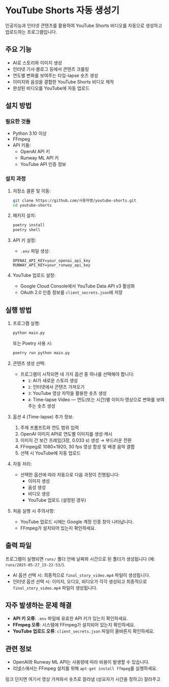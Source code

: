 # YouTube Shorts 자동 생성기

인공지능과 인터넷 콘텐츠를 활용하여 YouTube Shorts 비디오를 자동으로 생성하고 업로드하는 프로그램입니다.

## 주요 기능

- AI로 스토리와 이미지 생성
- 인터넷 기사·블로그 등에서 콘텐츠 크롤링
- 연도별 변화를 보여주는 타임-lapse 숏츠 생성
- 이미지와 음성을 결합한 YouTube Shorts 비디오 제작
- 완성된 비디오를 YouTube에 자동 업로드

## 설치 방법

### 필요한 것들

- Python 3.10 이상
- FFmpeg
- API 키들:
  - OpenAI API 키
  - Runway ML API 키
  - YouTube API 인증 정보

### 설치 과정

1. 저장소 클론 및 이동:
   ```bash
   git clone https://github.com/사용자명/youtube-shorts.git
   cd youtube-shorts
   ```

2. 패키지 설치:
   ```bash
   poetry install
   poetry shell
   ```

3. API 키 설정:
   - `.env` 파일 생성:
   ```
   OPENAI_API_KEY=your_openai_api_key
   RUNWAY_API_KEY=your_runway_api_key
   ```

4. YouTube 업로드 설정:
   - Google Cloud Console에서 YouTube Data API v3 활성화
   - OAuth 2.0 인증 정보를 `client_secrets.json`에 저장

## 실행 방법

1. 프로그램 실행:
   ```bash
   python main.py
   ```
   또는 Poetry 사용 시:
   ```bash
   poetry run python main.py
   ```

2. 콘텐츠 생성 선택:
   - 프로그램이 시작되면 네 가지 옵션 중 하나를 선택해야 합니다:
     - `1`: AI가 새로운 스토리 생성
     - `2`: 인터넷에서 콘텐츠 가져오기
     - `3`: YouTube 영상 자막을 활용한 숏츠 생성
     - `4`: Time-lapse Video — 연도(또는 시간)별 이미지·영상으로 변화를 보여주는 숏츠 생성

3. 옵션 4 (Time-lapse) 추가 정보:
   1. 주제 프롬프트와 연도 범위 입력
   2. OpenAI 이미지 API로 연도별 이미지를 생성·캐시
   3. 이미지 간 보간 프레임(3장, 0.033 s) 생성 → 부드러운 전환
   4. FFmpeg로 1080×1920, 30 fps 영상 합성 및 배경 음악 결합
   5. 선택 시 YouTube에 자동 업로드

4. 자동 처리:
   - 선택한 옵션에 따라 자동으로 다음 과정이 진행됩니다:
     - 이미지 생성
     - 음성 생성
     - 비디오 생성
     - YouTube 업로드 (설정된 경우)

4. 처음 실행 시 주의사항:
   - YouTube 업로드 시에는 Google 계정 인증 창이 나타납니다.
   - FFmpeg가 설치되어 있는지 확인하세요.

## 출력 파일

프로그램이 실행되면 `runs/` 폴더 안에 날짜와 시간으로 된 폴더가 생성됩니다 (예: `runs/2025-05-27_15-22-53/`).

- AI 옵션 선택 시: 최종적으로 `final_story_video.mp4` 파일이 생성됩니다.
- 인터넷 옵션 선택 시: 이미지, 오디오, 비디오가 각각 생성되고 최종적으로 `final_story_video.mp4` 파일이 생성됩니다.

## 자주 발생하는 문제 해결

- **API 키 오류**: `.env` 파일에 유효한 API 키가 있는지 확인하세요.
- **FFmpeg 오류**: 시스템에 FFmpeg가 설치되어 있는지 확인하세요.
- **YouTube 업로드 오류**: `client_secrets.json` 파일이 올바른지 확인하세요.

## 관련 정보

- OpenAI와 Runway ML API는 사용량에 따라 비용이 발생할 수 있습니다.
- 리넩스에서는 FFmpeg 설치를 위해 `apt-get install ffmpeg`를 실행하세요.



 링크 던지면 여기서 영상 가져와서 숏츠로 잘라냄 (상요자가 시간을 정하고)
잘라주고

